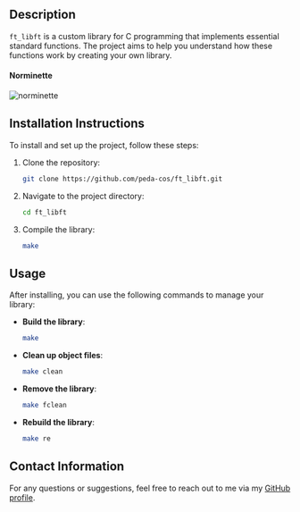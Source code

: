 ## Description
`ft_libft` is a custom library for C programming that implements essential standard functions. The project aims to help you understand how these functions work by creating your own library.

#### Norminette
![norminette](https://github.com/peda-cos/get_next_line/actions/workflows/main.yml/badge.svg)

## Installation Instructions
To install and set up the project, follow these steps:

1. Clone the repository:
   ```bash
   git clone https://github.com/peda-cos/ft_libft.git
   ```

2. Navigate to the project directory:
   ```bash
   cd ft_libft
   ```

3. Compile the library:
   ```bash
   make
   ```

## Usage
After installing, you can use the following commands to manage your library:

- **Build the library**: 
  ```bash
  make
  ```
  
- **Clean up object files**:
  ```bash
  make clean
  ```

- **Remove the library**:
  ```bash
  make fclean
  ```

- **Rebuild the library**:
  ```bash
  make re
  ```

## Contact Information
For any questions or suggestions, feel free to reach out to me via my [GitHub profile](https://github.com/peda-cos).

